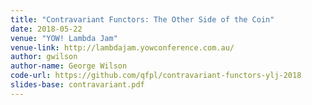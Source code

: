 ```yaml
---
title: "Contravariant Functors: The Other Side of the Coin"
date: 2018-05-22
venue: "YOW! Lambda Jam"
venue-link: http://lambdajam.yowconference.com.au/
author: gwilson
author-name: George Wilson
code-url: https://github.com/qfpl/contravariant-functors-ylj-2018
slides-base: contravariant.pdf
---
```

